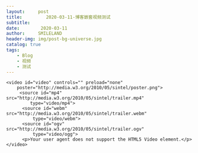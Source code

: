 ```yaml
---
layout:     post
title:         2020-03-11-博客嵌套视频测试
subtitle:   
date:        2020-03-11
author:     SMILELAND
header-img: img/post-bg-universe.jpg
catalog: true
tags:
    - Blog
    - 视频
    - 测试
---
```


    <video id="video" controls="" preload="none"
        poster="http://media.w3.org/2010/05/sintel/poster.png">
         <source id="mp4" src="http://media.w3.org/2010/05/sintel/trailer.mp4" 
             type="video/mp4">
          <source id="webm" src="http://media.w3.org/2010/05/sintel/trailer.webm" 
              type="video/webm">
          <source id="ogv" src="http://media.w3.org/2010/05/sintel/trailer.ogv" 
              type="video/ogg">
          <p>Your user agent does not support the HTML5 Video element.</p>
    </video>